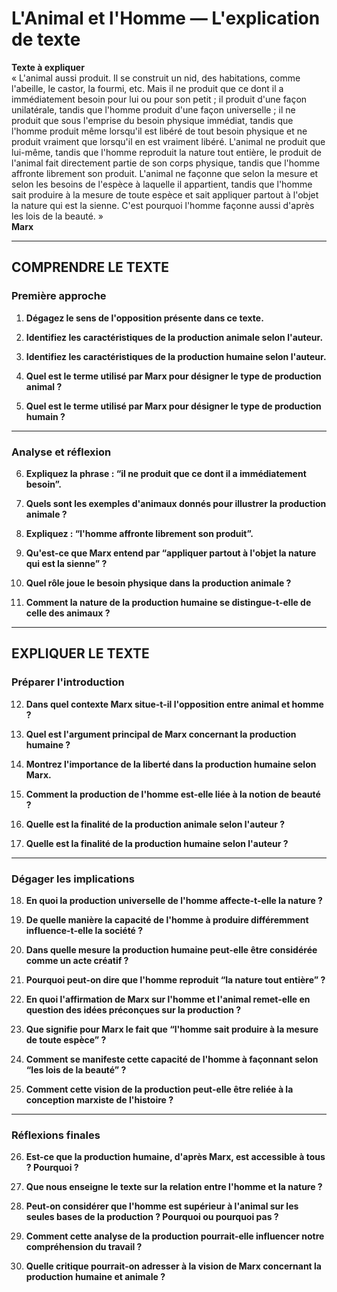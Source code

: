 # L'Animal et l'Homme — L'explication de texte

**Texte à expliquer**  
« L'animal aussi produit. Il se construit un nid, des habitations, comme l'abeille, le castor, la fourmi, etc. Mais il ne produit que ce dont il a immédiatement besoin pour lui ou pour son petit ; il produit d'une façon unilatérale, tandis que l'homme produit d'une façon universelle ; il ne produit que sous l'emprise du besoin physique immédiat, tandis que l'homme produit même lorsqu'il est libéré de tout besoin physique et ne produit vraiment que lorsqu'il en est vraiment libéré. L'animal ne produit que lui-même, tandis que l'homme reproduit la nature tout entière, le produit de l'animal fait directement partie de son corps physique, tandis que l'homme affronte librement son produit. L'animal ne façonne que selon la mesure et selon les besoins de l'espèce à laquelle il appartient, tandis que l'homme sait produire à la mesure de toute espèce et sait appliquer partout à l'objet la nature qui est la sienne. C'est pourquoi l'homme façonne aussi d'après les lois de la beauté. »  
**Marx**

---

## COMPRENDRE LE TEXTE

### Première approche

1. **Dégagez le sens de l'opposition présente dans ce texte.**

2. **Identifiez les caractéristiques de la production animale selon l'auteur.** 

3. **Identifiez les caractéristiques de la production humaine selon l'auteur.**

4. **Quel est le terme utilisé par Marx pour désigner le type de production animal ?**

5. **Quel est le terme utilisé par Marx pour désigner le type de production humain ?**

---

### Analyse et réflexion

6. **Expliquez la phrase : “il ne produit que ce dont il a immédiatement besoin”.**

7. **Quels sont les exemples d'animaux donnés pour illustrer la production animale ?**

8. **Expliquez : “l'homme affronte librement son produit”.**

9. **Qu'est-ce que Marx entend par “appliquer partout à l'objet la nature qui est la sienne” ?**

10. **Quel rôle joue le besoin physique dans la production animale ?**

11. **Comment la nature de la production humaine se distingue-t-elle de celle des animaux ?**

---

## EXPLIQUER LE TEXTE

### Préparer l'introduction

12. **Dans quel contexte Marx situe-t-il l'opposition entre animal et homme ?**

13. **Quel est l'argument principal de Marx concernant la production humaine ?**

14. **Montrez l'importance de la liberté dans la production humaine selon Marx.**

15. **Comment la production de l'homme est-elle liée à la notion de beauté ?**

16. **Quelle est la finalité de la production animale selon l'auteur ?**

17. **Quelle est la finalité de la production humaine selon l'auteur ?**

---

### Dégager les implications

18. **En quoi la production universelle de l'homme affecte-t-elle la nature ?**

19. **De quelle manière la capacité de l'homme à produire différemment influence-t-elle la société ?**

20. **Dans quelle mesure la production humaine peut-elle être considérée comme un acte créatif ?**

21. **Pourquoi peut-on dire que l'homme reproduit “la nature tout entière” ?**

22. **En quoi l'affirmation de Marx sur l'homme et l'animal remet-elle en question des idées préconçues sur la production ?**

23. **Que signifie pour Marx le fait que “l'homme sait produire à la mesure de toute espèce” ?**

24. **Comment se manifeste cette capacité de l'homme à façonnant selon “les lois de la beauté” ?**

25. **Comment cette vision de la production peut-elle être reliée à la conception marxiste de l'histoire ?**

---

### Réflexions finales

26. **Est-ce que la production humaine, d'après Marx, est accessible à tous ? Pourquoi ?**

27. **Que nous enseigne le texte sur la relation entre l'homme et la nature ?**

28. **Peut-on considérer que l'homme est supérieur à l'animal sur les seules bases de la production ? Pourquoi ou pourquoi pas ?**

29. **Comment cette analyse de la production pourrait-elle influencer notre compréhension du travail ?**

30. **Quelle critique pourrait-on adresser à la vision de Marx concernant la production humaine et animale ?**